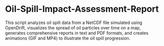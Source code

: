 # Oil-Spill-Impact-Assessment-Report
This script analyzes oil spill data from a NetCDF file simulated using OpenDrift, visualizes the spread of oil particles over time on a map, generates comprehensive reports in text and PDF formats, and creates animations (GIF and MP4) to illustrate the oil spill progression.
